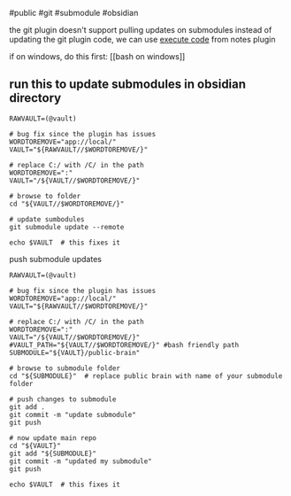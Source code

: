 #public #git #submodule #obsidian

the git plugin doesn't support pulling updates on submodules
instead of updating the git plugin code, we can use [execute code](https://github.com/twibiral/obsidian-execute-code) from notes plugin

if on windows, do this first: [[bash on windows]]

## run this to update submodules in obsidian directory
```shell
RAWVAULT=(@vault)

# bug fix since the plugin has issues
WORDTOREMOVE="app://local/"
VAULT="${RAWVAULT//$WORDTOREMOVE/}"

# replace C:/ with /C/ in the path
WORDTOREMOVE=":"
VAULT="/${VAULT//$WORDTOREMOVE/}"

# browse to folder
cd "${VAULT//$WORDTOREMOVE/}"

# update sumbodules
git submodule update --remote

echo $VAULT  # this fixes it
```

push submodule updates
```shell
RAWVAULT=(@vault)

# bug fix since the plugin has issues
WORDTOREMOVE="app://local/"
VAULT="${RAWVAULT//$WORDTOREMOVE/}"

# replace C:/ with /C/ in the path
WORDTOREMOVE=":"
VAULT="/${VAULT//$WORDTOREMOVE/}"
#VAULT_PATH="${VAULT//$WORDTOREMOVE/}" #bash friendly path
SUBMODULE="${VAULT}/public-brain"

# browse to submodule folder
cd "${SUBMODULE}"  # replace public brain with name of your submodule folder

# push changes to submodule
git add .
git commit -m "update submodule"
git push

# now update main repo
cd "${VAULT}"
git add "${SUBMODULE}"
git commit -m "updated my submodule"
git push

echo $VAULT  # this fixes it
```